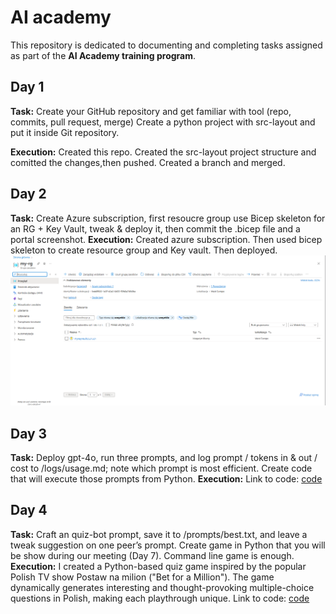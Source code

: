 # AI academy
This repository is dedicated to documenting and completing tasks assigned as part of the **AI Academy training program**.

## Day 1
**Task:**
Create your GitHub repository and get familiar with tool (repo, commits, pull request, merge)
Create a python project with src-layout and put it inside Git repository.

**Execution:**
Created this repo. Created the src-layout project structure and comitted the changes,then pushed. Created a branch and merged.

## Day 2
**Task:**
Create Azure subscription, first resoucre group use Bicep skeleton for an RG + Key Vault, tweak & deploy it,
then commit the .bicep file and a portal screenshot.
**Execution:**
Created azure subscription. Then used bicep skeleton to create resource group and Key vault. Then deployed.
![Screenshot of the resource](assets/image.png)

## Day 3
**Task:**
Deploy gpt-4o, run three prompts, and log prompt / tokens in & out / cost to /logs/usage.md; note which prompt is most efficient. Create code that will execute those prompts from Python.
**Execution:**
Link to code: [code](src/openai/test.py)

## Day 4
**Task:**
Craft an quiz-bot prompt, save it to /prompts/best.txt, and leave a tweak suggestion on one peer’s prompt. Create game in Python that you will be show during our meeting (Day 7). Command line game is enough.
**Execution:**
I created a Python-based quiz game inspired by the popular Polish TV show Postaw na milion ("Bet for a Million"). The game dynamically generates interesting and thought-provoking multiple-choice questions in Polish, making each playthrough unique.
Link to code: [code](src/quiz_bot/quiz_bot.py)
